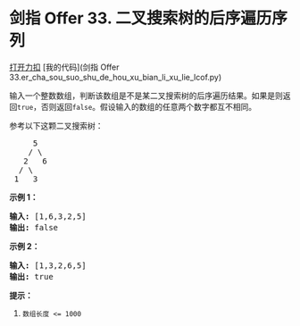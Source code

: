 # 剑指 Offer 33. 二叉搜索树的后序遍历序列

[打开力扣](https://leetcode.cn/problems/er-cha-sou-suo-shu-de-hou-xu-bian-li-xu-lie-lcof) [我的代码](剑指 Offer 33.er_cha_sou_suo_shu_de_hou_xu_bian_li_xu_lie_lcof.py)

输入一个整数数组，判断该数组是不是某二叉搜索树的后序遍历结果。如果是则返回<code>true</code>，否则返回<code>false</code>。假设输入的数组的任意两个数字都互不相同。



参考以下这颗二叉搜索树：

<pre>     5
    / \
   2   6
  / \
 1   3</pre>

<strong>示例 1：</strong>

<pre><strong>输入: </strong>[1,6,3,2,5]
<strong>输出: </strong>false</pre>

<strong>示例 2：</strong>

<pre><strong>输入: </strong>[1,3,2,6,5]
<strong>输出: </strong>true</pre>



<strong>提示：</strong>

<ol>
	<li><code>数组长度 <= 1000</code></li>
</ol>
